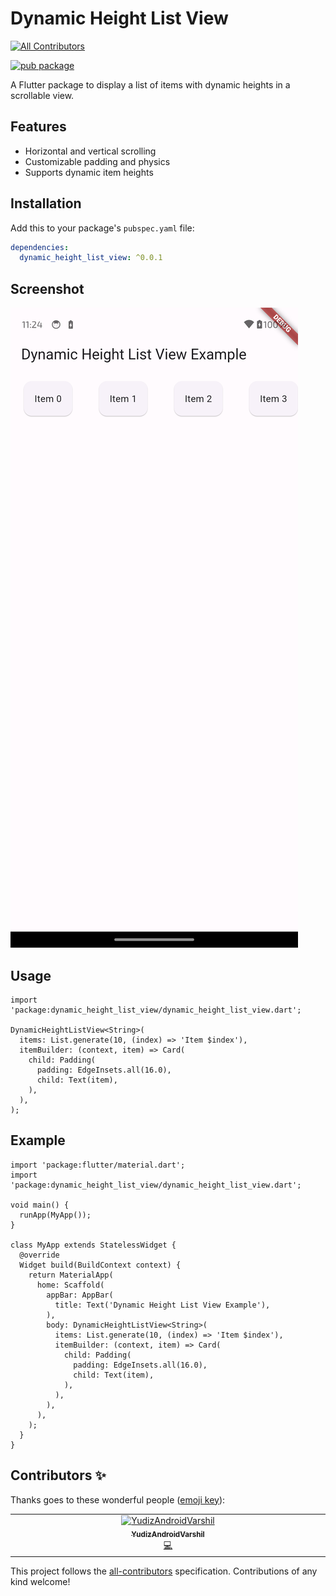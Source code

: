 # Dynamic Height List View
<!-- ALL-CONTRIBUTORS-BADGE:START - Do not remove or modify this section -->
[![All Contributors](https://img.shields.io/badge/all_contributors-1-orange.svg?style=flat-square)](#contributors-)
<!-- ALL-CONTRIBUTORS-BADGE:END -->

[![pub package](https://img.shields.io/pub/v/dynamic_height_list_view.svg)](https://pub.dev/packages/dynamic_height_list_view)

A Flutter package to display a list of items with dynamic heights in a scrollable view.

## Features

- Horizontal and vertical scrolling
- Customizable padding and physics
- Supports dynamic item heights

## Installation

Add this to your package's `pubspec.yaml` file:

```yaml
dependencies:
  dynamic_height_list_view: ^0.0.1
```

## Screenshot

![Screenshot](https://github.com/YudizAndroidSunny/dynamic_height_list_view/blob/main/example/example_ss_01.png?raw=true)


## Usage

```
import 'package:dynamic_height_list_view/dynamic_height_list_view.dart';

DynamicHeightListView<String>(
  items: List.generate(10, (index) => 'Item $index'),
  itemBuilder: (context, item) => Card(
    child: Padding(
      padding: EdgeInsets.all(16.0),
      child: Text(item),
    ),
  ),
);
```

## Example

```
import 'package:flutter/material.dart';
import 'package:dynamic_height_list_view/dynamic_height_list_view.dart';

void main() {
  runApp(MyApp());
}

class MyApp extends StatelessWidget {
  @override
  Widget build(BuildContext context) {
    return MaterialApp(
      home: Scaffold(
        appBar: AppBar(
          title: Text('Dynamic Height List View Example'),
        ),
        body: DynamicHeightListView<String>(
          items: List.generate(10, (index) => 'Item $index'),
          itemBuilder: (context, item) => Card(
            child: Padding(
              padding: EdgeInsets.all(16.0),
              child: Text(item),
            ),
          ),
        ),
      ),
    );
  }
}
```

## Contributors ✨

Thanks goes to these wonderful people ([emoji key](https://allcontributors.org/docs/en/emoji-key)):

<!-- ALL-CONTRIBUTORS-LIST:START - Do not remove or modify this section -->
<!-- prettier-ignore-start -->
<!-- markdownlint-disable -->
<table>
  <tbody>
    <tr>
      <td align="center" valign="top" width="14.28%"><a href="https://github.com/YudizAndroidVarshil"><img src="https://avatars.githubusercontent.com/u/165645464?v=4?s=100" width="100px;" alt="YudizAndroidVarshil"/><br /><sub><b>YudizAndroidVarshil</b></sub></a><br /><a href="https://github.com/YudizAndroidSunny/dynamic_height_list_view/commits?author=YudizAndroidVarshil" title="Code">💻</a></td>
    </tr>
  </tbody>
</table>

<!-- markdownlint-restore -->
<!-- prettier-ignore-end -->

<!-- ALL-CONTRIBUTORS-LIST:END -->

This project follows the [all-contributors](https://github.com/all-contributors/all-contributors) specification. Contributions of any kind welcome!